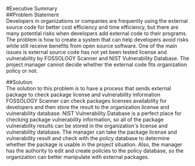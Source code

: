 #Executive Summary<br>
##Problem Statement<br>
Developers in organizations or companies are frequently using the external source code for better cost efficiency and time efficiency,
but there are many potential risks when developers add external code to their programs. The problem is how to create a system that can help
developers avoid risks while still receive benefits from open source software. One of the main issues is external source code has not yet
been tested license and vulnerability by FOSSOLOGY Scanner and NIST Vulnerability Database. The project manager cannot decide whether the
external code fits organization policy or not.<br>

##Solution<br>
The solution to this problem is to have a process that sends external package to check package license and vulnerability information
FOSSOLOGY Scanner can check packages licenses availability for developers and then store the result to the organization license and vulnerability database.
NIST Vulnerability Database is a perfect place for checking package vulnerability information, so all of the package vulnerability results
can be stored in the organization's license and vulnerability database. The manager can take the package license and vulnerability result
and check with the policy database to determine whether the package is usable in the project situation. Also, the manager has the authority to edit and create policies to the policy database, so the organization can better manipulate with external packages.<br>
